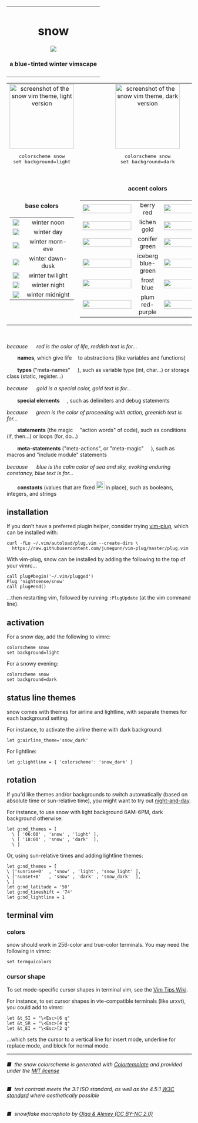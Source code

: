 <table><tbody><tr><td align="center"><h1>snow</h1>
<img src="https://github.com/nightsense/snow/raw/master/images/header.jpg" />
<h4>
a blue-tinted winter vimscape
</h4>
</td></tr></tbody></table>

<table><tbody>

<tr>
<td align="center"><img alt="screenshot of the snow vim theme, light version" src="https://github.com/nightsense/snow/raw/master/images/screenshot-light.png" height="175" />
<pre>
colorscheme snow
set background=light
</pre>
</td>
<td align="center"><img alt="screenshot of the snow vim theme, dark version" src="https://github.com/nightsense/snow/raw/master/images/screenshot-dark.png" height="175" />
<pre>
colorscheme snow
set background=dark
</pre>
</td>
</tr>

<tr></tr>

<tr>
<td align='center'>
<h4><img src="https://github.com/nightsense/snow/raw/master/images/base.png" height='14' /><br>base colors</h4>

<table><tbody>

<tr>
<td><img src="https://github.com/nightsense/snow/raw/master/images/base-midday.png" height='18' /></td>
<td align='center' width='200'>winter noon</td>
</tr>

<tr>
<td><img src="https://github.com/nightsense/snow/raw/master/images/base-day.png" height='18' /></td>
<td align='center'>winter day</td>
</tr>

<tr>
<td><img src="https://github.com/nightsense/snow/raw/master/images/base-afternoon.png" height='18' /></td>
<td align='center'>winter morn-eve</td>
</tr>

<tr>
<td><img src="https://github.com/nightsense/snow/raw/master/images/base-evening.png" height='18' /></td>
<td align='center'>winter dawn-dusk</td>
</tr>

<tr>
<td><img src="https://github.com/nightsense/snow/raw/master/images/base-twilight.png" height='18' /></td>
<td align='center'>winter twilight</td>
</tr>

<tr>
<td><img src="https://github.com/nightsense/snow/raw/master/images/base-night.png" height='18' /></td>
<td align='center'>winter night</td>
</tr>

<tr>
<td><img src="https://github.com/nightsense/snow/raw/master/images/base-midnight.png" height='18' /></td>
<td align='center'>winter midnight</td>
</tr>

</tbody></table>

</td>

<td align='center' valign='top'>
<h4><img src="https://github.com/nightsense/snow/raw/master/images/accent.png" height='14' /><br>accent colors</h4>

<table><tbody>

<tr>
<td><img src="http://www.colorhexa.com/d1373d.png" height='24' width='132'></td>
<td width='105' align='center'>berry<br>red</td>
<td><img src="http://www.colorhexa.com/d27d75.png" height='24' width='132'></td>
</tr>

<tr>
<td><img src="http://www.colorhexa.com/9c7400.png" height='24' width='132'></td>
<td width='105' align='center'>lichen<br>gold</td>
<td><img src="http://www.colorhexa.com/c4a665.png" height='24' width='132'></td>
</tr>

<tr>
<td><img src="http://www.colorhexa.com/008706.png" height='24' width='132'></td>
<td width='105' align='center'>conifer<br>green</td>
<td><img src="http://www.colorhexa.com/789f6e.png" height='24' width='132'></td>
</tr>

<tr>
<td><img src="http://www.colorhexa.com/008d90.png" height='24' width='132'></td>
<td width='105' align='center'>iceberg<br>blue-green</td>
<td><img src="http://www.colorhexa.com/47a4a2.png" height='24' width='132'></td>
</tr>

<tr>
<td><img src="http://www.colorhexa.com/007dea.png" height='24' width='132'></td>
<td width='105' align='center'>frost<br>blue</td>
<td><img src="http://www.colorhexa.com/7299ca.png" height='24' width='132'></td>
</tr>

<tr>
<td><img src="http://www.colorhexa.com/bc3eb0.png" height='24' width='132'></td>
<td width='105' align='center'>plum<br>red-purple</td>
<td><img src="http://www.colorhexa.com/b985b1.png" height='24' width='132'></td>
</tr>

</tbody></table>
</td>
</tr>

</tbody></table>

<br>

*because <img height="16" src='https://github.com/nightsense/snow/raw/master/images/red.png' /> red is the color of life, reddish text is for...*

&nbsp;&nbsp;&nbsp;&nbsp;<img src="http://www.colorhexa.com/a8559e.png" height='9' width='9'> **names**, which give life <img height="9" src='https://github.com/nightsense/snow/raw/master/images/name.png' /> to abstractions (like variables and functions)

&nbsp;&nbsp;&nbsp;&nbsp;<img src="http://www.colorhexa.com/c04c48.png" height='9' width='9'> **types** ("meta-names" <img height="16" src='https://github.com/nightsense/snow/raw/master/images/type.png' />), such as variable type (int, char...) or storage class (static, register...)

*because <img height="16" src='https://github.com/nightsense/snow/raw/master/images/gold2.png' /> gold is a special color, gold text is for...*

&nbsp;&nbsp;&nbsp;&nbsp;<img src="http://www.colorhexa.com/a07d19.png" height='9' width='9'> **special elements** <img height="16" src='https://github.com/nightsense/snow/raw/master/images/special.png' />, such as delimiters and debug statements

*because <img height="15" src='https://github.com/nightsense/snow/raw/master/images/green.png' /> green is the color of proceeding with action, greenish text is for...*

&nbsp;&nbsp;&nbsp;&nbsp;<img src="http://www.colorhexa.com/3f8234.png" height='9' width='9'> **statements** (the magic <img height="11" src='https://github.com/nightsense/snow/raw/master/images/statement.png' /> "action words" of code), such as conditions (if, then...) or loops (for, do...)

&nbsp;&nbsp;&nbsp;&nbsp;<img src="http://www.colorhexa.com/008787.png" height='9' width='9'> **meta-statements** ("meta-actions", or "meta-magic" <img height="16" src='https://github.com/nightsense/snow/raw/master/images/metastatement.png' />), such as macros and "include module" statements

*because <img height="16" src='https://github.com/nightsense/snow/raw/master/images/blue.png' /> blue is the calm color of sea and sky, evoking enduring constancy, blue text is for...*

&nbsp;&nbsp;&nbsp;&nbsp;<img src="http://www.colorhexa.com/0779c5.png" height='9' width='9'> **constants** (values that are fixed <img height="22" src='https://github.com/nightsense/snow/raw/master/images/constant.png' /> in place), such as booleans, integers, and strings

## installation

If you don’t have a preferred plugin helper, consider trying [vim-plug](https://github.com/junegunn/vim-plug), which can be installed with:

```
curl -fLo ~/.vim/autoload/plug.vim --create-dirs \
  https://raw.githubusercontent.com/junegunn/vim-plug/master/plug.vim
```

With vim-plug, snow can be installed by adding the following to the top of your vimrc...

```
call plug#begin('~/.vim/plugged')
Plug 'nightsense/snow'
call plug#end()
```

...then restarting vim, followed by running `:PlugUpdate` (at the vim command line).

## activation

For a snow day, add the following to vimrc:

```
colorscheme snow
set background=light
```

For a snowy evening:

```
colorscheme snow
set background=dark
```

## status line themes

snow comes with themes for airline and lightline, with separate themes for each background setting.

For instance, to activate the airline theme with dark background:

```
let g:airline_theme='snow_dark'
```

For lightline:

```
let g:lightline = { 'colorscheme': 'snow_dark' }
```

## rotation

If you'd like themes and/or backgrounds to switch automatically (based on absolute time or sun-relative time), you might want to try out [night-and-day](https://github.com/nightsense/night-and-day).

For instance, to use snow with light background 6AM-6PM, dark background otherwise:

```
let g:nd_themes = [
  \ [ '06:00' , 'snow' , 'light' ],
  \ [ '18:00' , 'snow' , 'dark'  ],
  \ ]
```

Or, using sun-relative times and adding lightline themes:

```
let g:nd_themes = [
\ ['sunrise+0'  , 'snow' , 'light', 'snow_light' ],
\ ['sunset+0'   , 'snow' , 'dark' , 'snow_dark'  ],
\ ]
let g:nd_latitude = '50'
let g:nd_timeshift = '74'
let g:nd_lightline = 1
```

## terminal vim

### colors

snow should work in 256-color and true-color terminals. You may need the following in vimrc:

```
set termguicolors
```

### cursor shape

To set mode-specific cursor shapes in terminal vim, see the [Vim Tips Wiki](http://vim.wikia.com/wiki/Change_cursor_shape_in_different_modes).

For instance, to set cursor shapes in vte-compatible terminals (like urxvt), you could add to vimrc:

```
let &t_SI = "\<Esc>[6 q"
let &t_SR = "\<Esc>[4 q"
let &t_EI = "\<Esc>[2 q"
```

...which sets the cursor to a vertical line for insert mode, underline for replace mode, and block for normal mode.

---

###### ■&nbsp;&nbsp;the snow colorscheme is generated with [Colortemplate](https://github.com/lifepillar/vim-colortemplate) and provided under the [MIT license](https://opensource.org/licenses/MIT)
###### ■&nbsp;&nbsp;text contrast meets the 3:1 ISO standard, as well as the 4.5:1 [W3C standard](https://www.w3.org/TR/UNDERSTANDING-WCAG20/visual-audio-contrast-contrast.html) where aesthetically possible
###### ■&nbsp;&nbsp;snowflake macrophoto by [Olga & Alexey (CC BY-NC 2.0)](https://www.flickr.com/photos/chaoticmind75/39326731084/)
